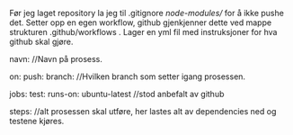 Før jeg laget repository la jeg til .gitignore *node-modules/* for å ikke pushe det.
Setter opp en egen workflow, github gjenkjenner dette ved mappe strukturen .github/workflows .
Lager en yml fil med instruksjoner for hva github skal gjøre.

navn: //Navn på prosess.

on:
    push:
        branch:
//Hvilken branch som setter igang prosessen.

jobs:
    test:
        runs-on: ubuntu-latest //stod anbefalt av github

steps: //alt prosessen skal utføre, her lastes alt av dependencies ned og testene kjøres.
        
       